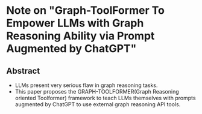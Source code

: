 # Note on "Graph-ToolFormer To Empower LLMs with Graph Reasoning Ability via Prompt Augmented by ChatGPT"

## Abstract
- LLMs present very serious flaw in graph reasoning tasks.
- This paper proposes the GRAPH-TOOLFORMER(Graph Reasoning oriented Toolformer) framework to teach LLMs themselves with prompts augmented by ChatGPT to use external graph reasoning API tools.